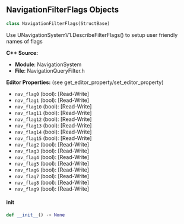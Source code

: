 ## NavigationFilterFlags Objects

```python
class NavigationFilterFlags(StructBase)
```

Use UNavigationSystemV1.DescribeFilterFlags() to setup user friendly names of flags

**C++ Source:**

- **Module**: NavigationSystem
- **File**: NavigationQueryFilter.h

**Editor Properties:** (see get_editor_property/set_editor_property)

- ``nav_flag0`` (bool):  [Read-Write]
- ``nav_flag1`` (bool):  [Read-Write]
- ``nav_flag10`` (bool):  [Read-Write]
- ``nav_flag11`` (bool):  [Read-Write]
- ``nav_flag12`` (bool):  [Read-Write]
- ``nav_flag13`` (bool):  [Read-Write]
- ``nav_flag14`` (bool):  [Read-Write]
- ``nav_flag15`` (bool):  [Read-Write]
- ``nav_flag2`` (bool):  [Read-Write]
- ``nav_flag3`` (bool):  [Read-Write]
- ``nav_flag4`` (bool):  [Read-Write]
- ``nav_flag5`` (bool):  [Read-Write]
- ``nav_flag6`` (bool):  [Read-Write]
- ``nav_flag7`` (bool):  [Read-Write]
- ``nav_flag8`` (bool):  [Read-Write]
- ``nav_flag9`` (bool):  [Read-Write]

<a id="unreal.NavigationFilterFlags.__init__"></a>

#### __init__

```python
def __init__() -> None
```

<a id="unreal.ChaosSolverConfiguration"></a>